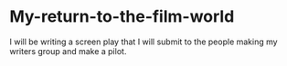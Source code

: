 # My-return-to-the-film-world
I will be writing a screen play that I will submit to the people making my writers group and make a pilot.
